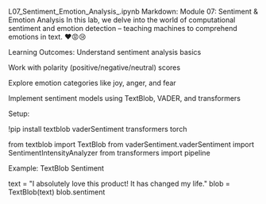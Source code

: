 L07_Sentiment_Emotion_Analysis_.ipynb
Markdown:
Module 07: Sentiment & Emotion Analysis
In this lab, we delve into the world of computational sentiment and emotion detection – teaching machines to comprehend emotions in text. ❤️😡😢

Learning Outcomes:
Understand sentiment analysis basics

Work with polarity (positive/negative/neutral) scores

Explore emotion categories like joy, anger, and fear

Implement sentiment models using TextBlob, VADER, and transformers

Setup:

!pip install textblob vaderSentiment transformers torch

from textblob import TextBlob
from vaderSentiment.vaderSentiment import SentimentIntensityAnalyzer
from transformers import pipeline

Example: TextBlob Sentiment

text = "I absolutely love this product! It has changed my life."
blob = TextBlob(text)
blob.sentiment
